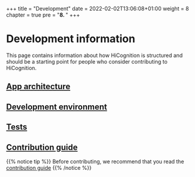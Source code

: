 +++
title = "Development"
date = 2022-02-02T13:06:08+01:00
weight = 8
chapter = true
pre = "<b>8. </b>"
+++

# Development information

This page contains information about how HiCognition is structured and should be a starting point for people who consider contributing to HiCognition.

## [App architecture](/docs/development/development_info/)
## [Development environment](/docs/development/dev_env/)
## [Tests](/docs/development/tests)
## [Contribution guide](/docs/development/cont_guide)


{{% notice tip %}}
Before contributing, we recommend that you read the [contribution guide](/docs/development/cont_guide)
{{% /notice %}}